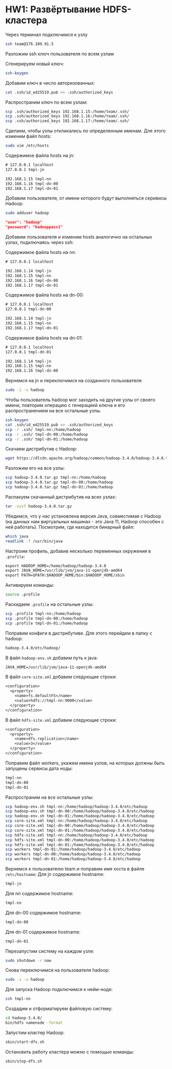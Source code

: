 # HW1: Развёртывание HDFS-кластера


Через терминал подключимся к узлу

```bash
ssh team@176.109.91.5
```

Разложим ssh ключ пользователя по всем узлам

Сгенерируем новый ключ:

```bash
ssh-keygen
```

Добавим ключ в число авторизованных:
```bash
cat .ssh/id_ed25519.pub >> .ssh/authorized_keys
```

Распространим ключ по всем узлам:
```bash
scp .ssh/authorized_keys 192.168.1.15:/home/team/.ssh/
scp .ssh/authorized_keys 192.168.1.16:/home/team/.ssh/
scp .ssh/authorized_keys 192.168.1.17:/home/team/.ssh/
```

Сделаем, чтобы узлы откликались по определенным именам. Для этого изменим файл hosts:
```bash
sudo vim /etc/hosts
```

Содержимое файла hosts на jn:
```txt
# 127.0.0.1 localhost
127.0.0.1 tmpl-jn

192.168.1.15 tmpl-nn
192.168.1.16 tmpl-dn-00
192.168.1.17 tmpl-dn-01
```

Добавим пользователя, от имени которого будут выполняться серивисы Hadoop:
```bash
sudo adduser hadoop
```
```json
"user": "hadoop"
"password": "hadooppass1"
```

Добавим пользователя и изменим hosts аналогично на остальных узлах, подключаясь через ssh:

Содержимое файла hosts на nn:
```txt
# 127.0.0.1 localhost

192.168.1.14 tmpl-jn
192.168.1.15 tmpl-nn
192.168.1.16 tmpl-dn-00
192.168.1.17 tmpl-dn-01
```
Содержимое файла hosts на dn-00:
```txt
# 127.0.0.1 localhost
127.0.0.1 tmpl-dn-00

192.168.1.14 tmpl-jn
192.168.1.15 tmpl-nn
192.168.1.17 tmpl-dn-01
```
Содержимое файла hosts на dn-01:
```txt
# 127.0.0.1 localhost
127.0.0.1 tmpl-dn-01

192.168.1.14 tmpl-jn
192.168.1.15 tmpl-nn
192.168.1.16 tmpl-dn-00
```

Вернемся на jn и переключимся на созданного пользователя:
```bash
sudo -i -u hadoop
```

Чтобы пользователь hadoop мог заходить на другие узлы от своего имени, повторим операцию с генерацией ключа и его распространением на все остальные узлы.
```bash
ssh-keygen
cat .ssh/id_ed25519.pub >> .ssh/authorized_keys
scp -r .ssh/ tmpl-nn:/home/hadoop
scp -r .ssh/ tmpl-dn-00:/home/hadoop
scp -r .ssh/ tmpl-dn-01:/home/hadoop
```

Скачаем дистрибутив с Hadoop:
```bash
wget https://dlcdn.apache.org/hadoop/common/hadoop-3.4.0/hadoop-3.4.0.tar.gz
```

Разложим его на все узлы:
```bash
scp hadoop-3.4.0.tar.gz tmpl-nn:/home/hadoop
scp hadoop-3.4.0.tar.gz tmpl-dn-00:/home/hadoop
scp hadoop-3.4.0.tar.gz tmpl-dn-01:/home/hadoop
```

Распакуем скачанный дистрибутив на всех узлах:
```bash
tar -xzvf hadoop-3.4.0.tar.gz
```

Убедимся, что у нас установлена версия Java, совместимая с Hadoop (на данных нам виртуальных машинах - это Java 11, Hadoop способен с ней работать).
Посмотрим, где находится бинарный файл:

```bash
which java
readlink -f /usr/bin/java
```

Настроим профиль, добавив несколько переменных окружения в `.profile`:
```txt
export HADOOP_HOME=/home/hadoop/hadoop-3.4.0
export JAVA_HOME=/usr/lib/jvm/java-11-openjdk-amd64
export PATH=$PATH:$HADOOP_HOME/bin:$HADOOP_HOME/sbin
```
Активируем команды:
```bash
source .profile
```

Раскидаем `.profile` на остальные узлы:
```bash
scp .profile tmpl-nn:/home/hadoop
scp .profile tmpl-dn-00:/home/hadoop
scp .profile tmpl-dn-01:/home/hadoop
```

Поправим конфиги в дистрибутиве. Для этого перейдем в папку с hadoop:
```bash
hadoop-3.4.0/etc/hadoop/
```

В файл `hadoop-env.sh` добавим путь к java:
```txt
JAVA_HOME=/usr/lib/jvm/java-11-openjdk-amd64
```

В файл `core-site.xml` добавим следующие строки:
```txt
<configuration>
  <property>
    <name>fs.defaultFS</name>
    <value>hdfs://tmpl-nn:9000</value>
  </property>
</configuration>
```

В файл `hdfs-site.xml` добавим следующие строки:
```txt
<configuration>
  <property>
    <name>dfs.replication</name>
    <value>3</value>
  </property>
</configuration>
```

Поправим файл workers, укажем имена узлов, на которых должны быть запущены сервисы дата ноды:
```txt
tmpl-nn
tmpl-dn-00
tmpl-dn-01
```

Распространим на все остальные узлы:
```bash
scp hadoop-env.sh tmpl-nn:/home/hadoop/hadoop-3.4.0/etc/hadoop
scp hadoop-env.sh tmpl-dn-00:/home/hadoop/hadoop-3.4.0/etc/hadoop
scp hadoop-env.sh tmpl-dn-01:/home/hadoop/hadoop-3.4.0/etc/hadoop
scp core-site.xml tmpl-nn:/home/hadoop/hadoop-3.4.0/etc/hadoop
scp core-site.xml tmpl-dn-00:/home/hadoop/hadoop-3.4.0/etc/hadoop
scp core-site.xml tmpl-dn-01:/home/hadoop/hadoop-3.4.0/etc/hadoop
scp hdfs-site.xml tmpl-nn:/home/hadoop/hadoop-3.4.0/etc/hadoop
scp hdfs-site.xml tmpl-dn-00:/home/hadoop/hadoop-3.4.0/etc/hadoop
scp hdfs-site.xml tmpl-dn-01:/home/hadoop/hadoop-3.4.0/etc/hadoop
scp workers tmpl-dn-01:/home/hadoop/hadoop-3.4.0/etc/hadoop
scp workers tmpl-dn-00:/home/hadoop/hadoop-3.4.0/etc/hadoop
scp workers tmpl-dn-01:/home/hadoop/hadoop-3.4.0/etc/hadoop
```

Вернемся к пользователю team и поправим имя хоста в файле `/etc/hostname`:
Для jn содержимое hostname:
```txt
tmpl-jn
```
Для nn содержимое hostname:
```txt
tmpl-nn
```
Для dn-00 содержимое hostname:
```txt
tmpl-dn-00
```
Для dn-01 содержимое hostname:
```txt
tmpl-dn-01
```

Перезапустим систему на каждом узле:
```bash
sudo shutdown -r now
```

Снова переключимся на пользователя hadoop:
```bash
sudo -i -u hadoop
```

Для запуска Hadoop подключимся к нейм-ноде:

```bash
ssh tmpl-nn
```

Создадим и отформатируем файловую систему:
```bash
cd hadoop-3.4.0/
bin/hdfs namenode -format
```

Запустим кластер Hadoop:
```bash
sbin/start-dfs.sh
```

Остановить работу кластера можно с помощью команды:
```bash
sbin/stop-dfs.sh
```
